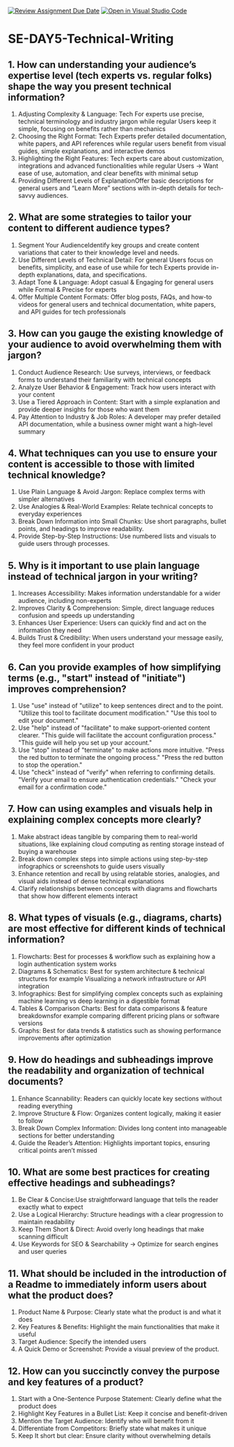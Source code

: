 [![Review Assignment Due Date](https://classroom.github.com/assets/deadline-readme-button-22041afd0340ce965d47ae6ef1cefeee28c7c493a6346c4f15d667ab976d596c.svg)](https://classroom.github.com/a/zsAR-pyY)
[![Open in Visual Studio Code](https://classroom.github.com/assets/open-in-vscode-2e0aaae1b6195c2367325f4f02e2d04e9abb55f0b24a779b69b11b9e10269abc.svg)](https://classroom.github.com/online_ide?assignment_repo_id=18482348&assignment_repo_type=AssignmentRepo)
# SE-DAY5-Technical-Writing
## 1. How can understanding your audience’s expertise level (tech experts vs. regular folks) shape the way you present technical information?
1. Adjusting Complexity & Language: Tech For experts use precise, technical terminology and industry jargon while regular Users keep it simple, focusing on benefits rather than mechanics 
2. Choosing the Right Format: Tech Experts prefer detailed documentation, white papers, and API references while regular users benefit from visual guides, simple explanations, and interactive demos
3. Highlighting the Right Features: Tech experts care about customization, integrations and advanced functionalities while regular Users → Want ease of use, automation, and clear benefits with minimal setup
4. Providing Different Levels of ExplanationOffer basic descriptions for general users and “Learn More” sections with in-depth details for tech-savvy audiences.

## 2. What are some strategies to tailor your content to different audience types?
1. Segment Your AudienceIdentify key groups and create content variations that cater to their knowledge level and needs.
2. Use Different Levels of Technical Detail: For general Users focus on benefits, simplicity, and ease of use while for tech Experts provide in-depth explanations, data, and specifications.
3. Adapt Tone & Language: Adopt casual & Engaging for general users while Formal & Precise for experts
4. Offer Multiple Content Formats: Offer blog posts, FAQs, and how-to videos for general users and technical documentation, white papers, and API guides for tech professionals
## 3. How can you gauge the existing knowledge of your audience to avoid overwhelming them with jargon?
1. Conduct Audience Research: Use surveys, interviews, or feedback forms to understand their familiarity with technical concepts
2. Analyze User Behavior & Engagement: Track how users interact with your content 
3. Use a Tiered Approach in Content: Start with a simple explanation and provide deeper insights for those who want them
4. Pay Attention to Industry & Job Roles: A developer may prefer detailed API documentation, while a business owner might want a high-level summary
## 4. What techniques can you use to ensure your content is accessible to those with limited technical knowledge?
1. Use Plain Language & Avoid Jargon: Replace complex terms with simpler alternatives
2. Use Analogies & Real-World Examples: Relate technical concepts to everyday experiences
3. Break Down Information into Small Chunks: Use short paragraphs, bullet points, and headings to improve readability.
4. Provide Step-by-Step Instructions: Use numbered lists and visuals to guide users through processes.
## 5. Why is it important to use plain language instead of technical jargon in your writing?
1. Increases Accessibility: Makes information understandable for a wider audience, including non-experts
2. Improves Clarity & Comprehension: Simple, direct language reduces confusion and speeds up understanding
3. Enhances User Experience: Users can quickly find and act on the information they need
4. Builds Trust & Credibility: When users understand your message easily, they feel more confident in your product
## 6. Can you provide examples of how simplifying terms (e.g., "start" instead of "initiate") improves comprehension?
1. Use "use" instead of "utilize" to keep sentences direct and to the point.
"Utilize this tool to facilitate document modification."
"Use this tool to edit your document."
2. Use "help" instead of "facilitate" to make support-oriented content clearer.
 "This guide will facilitate the account configuration process."
 "This guide will help you set up your account."
3. Use "stop" instead of "terminate" to make actions more intuitive.
 "Press the red button to terminate the ongoing process."
 "Press the red button to stop the operation."
4. Use "check" instead of "verify" when referring to confirming details.
 "Verify your email to ensure authentication credentials."
 "Check your email for a confirmation code."

## 7. How can using examples and visuals help in explaining complex concepts more clearly?
1. Make abstract ideas tangible by comparing them to real-world situations, like explaining cloud computing as renting storage instead of buying a warehouse
2. Break down complex steps into simple actions using step-by-step infographics or screenshots to guide users visually
3. Enhance retention and recall by using relatable stories, analogies, and visual aids instead of dense technical explanations
4. Clarify relationships between concepts with diagrams and flowcharts that show how different elements interact
## 8. What types of visuals (e.g., diagrams, charts) are most effective for different kinds of technical information?
1. Flowcharts: Best for processes & workflow such as explaining how a login authentication system works
2. Diagrams & Schematics: Best for system architecture & technical structures for example Visualizing a network infrastructure or API integration
3. Infographics: Best for simplifying complex concepts such as explaining machine learning vs deep learning in a digestible format
4. Tables & Comparison Charts: Best for data comparisons & feature breakdownsfor example comparing different pricing plans or software versions
5. Graphs: Best for data trends & statistics such as showing performance improvements after optimization
## 9. How do headings and subheadings improve the readability and organization of technical documents?
1. Enhance Scannability: Readers can quickly locate key sections without reading everything
2. Improve Structure & Flow: Organizes content logically, making it easier to follow
3. Break Down Complex Information: Divides long content into manageable sections for better understanding
4. Guide the Reader’s Attention: Highlights important topics, ensuring critical points aren’t missed
## 10. What are some best practices for creating effective headings and subheadings?
1. Be Clear & Concise:Use straightforward language that tells the reader exactly what to expect
2. Use a Logical Hierarchy: Structure headings with a clear progression to maintain readability
3. Keep Them Short & Direct: Avoid overly long headings that make scanning difficult
4. Use Keywords for SEO & Searchability → Optimize for search engines and user queries
## 11. What should be included in the introduction of a Readme to immediately inform users about what the product does?
1. Product Name & Purpose: Clearly state what the product is and what it does
2. Key Features & Benefits: Highlight the main functionalities that make it useful
3. Target Audience: Specify the intended users
4. A Quick Demo or Screenshot: Provide a visual preview of the product.
## 12. How can you succinctly convey the purpose and key features of a product?
1. Start with a One-Sentence Purpose Statement: Clearly define what the product does
2. Highlight Key Features in a Bullet List: Keep it concise and benefit-driven
3. Mention the Target Audience: Identify who will benefit from it
4. Differentiate from Competitors: Briefly state what makes it unique
5. Keep It short but clear:  Ensure clarity without overwhelming details
